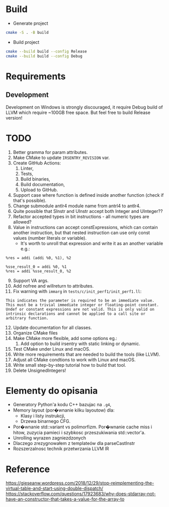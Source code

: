 # Build
- Generate project
```bash
cmake -S . -B build
```

- Build project
```bash
cmake --build build --config Release
cmake --build build --config Debug
```
# Requirements
## Development
Development on Windows is strongly discouraged, it require Debug build of LLVM which require ~100GB free space. But feel free to build Release version!

# TODO
1. Better gramma for param attributes.
2. Make CMake to update `IRSENTRY_REVISION` var.
3. Create GitHub Actions:
	1. Linter,
	2. Tests,
	3. Build binaries,
	4. Build documentation,
	5. Upload to GitHub.
4. Support case where function is defined inside another function (check if that's possible).
5. Change submodule antlr4 module name from antrl4 to antlr4.
6. Quite possible that SInstr and UInstr accept both Integer and UInteger??
7. Refactor accepted types in bit instructions - all numeric types are allowed?
8. Value in instructions can accept constExpressions, which can contain another instruction, but that nested instruction can use only const values (number literals or variable).
	- It's worth to unroll that expression and write it as an another variable e.g.:
```
%res = addi (addi %0, %1), %2

%sse_result_0 = addi %0, %1
%res = addi %sse_result_0, %2
```
9. Support VA args.
10. Add nofree and willreturn to attributes.
11. Fix warning with `immarg` in `tests/c/init_perf1/init_perf1.ll`:
```
This indicates the parameter is required to be an immediate value. This must be a trivial immediate integer or floating-point constant. Undef or constant expressions are not valid. This is only valid on intrinsic declarations and cannot be applied to a call site or arbitrary function.
```
12. Update documentation for all classes.
13. Organize CMake files
14. Make CMake more flexible, add some options eg.:
	1. Add option to build irsentry with static linking or dynamic.
15. Test CMake under Linux and macOS.
16. Write more requirements that are needed to build the tools (like LLVM).
17. Adjust all CMake condtions to work with Linux and macOS.
18. Write small step-by-step tutorial how to build that tool.
19. Delete UnsignedIntegers!
# Elementy do opisania
- Generatory Python'a kodu C++ bazujac na `.g4`,
- Memory layout (por�wnanie kilku layoutow) dla:
	- Klasy i listy instrukcji,
	- Drzewa binarnego CFG.
- Por�wnanie std::variant vs polimorfizm. Por�wnanie cache miss i hitow, zuzycia pamieci i szybkosc przeszukiwania std::vector'a.
- Unrolling wyrazen zagniezdzonych
- Dlaczego zrezygnowałem z templateów dla parseCastInstr
- Rozszerzalnosc technik przetwrzania LLVM IR

# Reference
https://gieseanw.wordpress.com/2018/12/29/stop-reimplementing-the-virtual-table-and-start-using-double-dispatch/
https://stackoverflow.com/questions/17923683/why-does-stdarray-not-have-an-constructor-that-takes-a-value-for-the-array-to